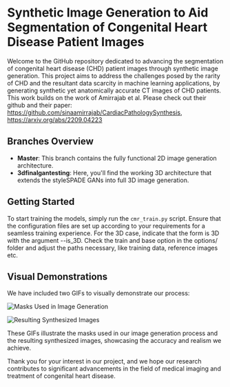 # Synthetic Image Generation to Aid Segmentation of Congenital Heart Disease Patient Images

Welcome to the GitHub repository dedicated to advancing the segmentation of congenital heart disease (CHD) patient images through synthetic image generation. This project aims to address the challenges posed by the rarity of CHD and the resultant data scarcity in machine learning applications, by generating synthetic yet anatomically accurate CT images of CHD patients.
This work builds on the work of Amirrajab et al. Please check out their github and their paper: https://github.com/sinaamirrajab/CardiacPathologySynthesis, https://arxiv.org/abs/2209.04223 

## Branches Overview
- **Master**: This branch contains the fully functional 2D image generation architecture.
- **3dfinalgantesting**: Here, you'll find the working 3D architecture that extends the styleSPADE GANs into full 3D image generation. 

## Getting Started
To start training the models, simply run the `cmr_train.py` script. Ensure that the configuration files are set up according to your requirements for a seamless training experience. For the 3D case, indicate that the form is 3D with the argument --is_3D.
Check the train and base option in the options/ folder and adjust the paths necessary, like training data, reference images etc.


## Visual Demonstrations
We have included two GIFs to visually demonstrate our process:

![Masks Used in Image Generation](/home/sastocke/2Dslicesfor3D/gifs/img.gif)


![Resulting Synthesized Images](/home/sastocke/2Dslicesfor3D/gifs/img.gif)

These GIFs illustrate the masks used in our image generation process and the resulting synthesized images, showcasing the accuracy and realism we achieve.

Thank you for your interest in our project, and we hope our research contributes to significant advancements in the field of medical imaging and treatment of congenital heart disease.
